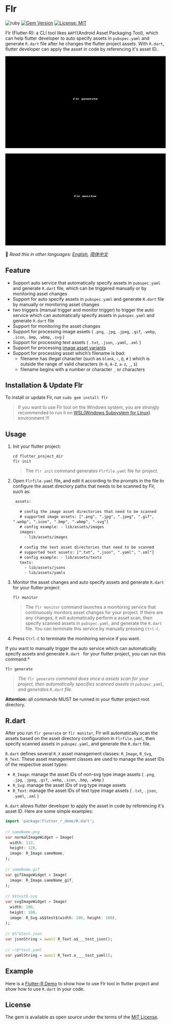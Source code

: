 # Flr

![ruby](https://img.shields.io/badge/language-ruby-orange.svg) [![Gem Version](https://badge.fury.io/rb/flr.svg)](http://badge.fury.io/rb/flr) [![License: MIT](https://img.shields.io/badge/License-MIT-yellow.svg)](https://opensource.org/licenses/MIT)


Flr (Flutter-R): a CLI tool likes `AAPT`(Android Asset Packaging Tool), which can help flutter developer to auto specify assets in `pubspec.yaml` and generate `R.dart` file after he changes the flutter project assets. With `R.dart`,  flutter developer can apply the asset in code by referencing it's asset ID..

![flr generate](README_Assets/flr-generate.gif)

![flr monitor](README_Assets/flr-monitor.gif)



📖 *Read this in other languages: [English](README.md),  [简体中文](README.zh-cn.md)*

## Feature

- Support auto service that automatically specify assets in `pubspec.yaml` and generate  `R.dart` file,  which can be triggered manually or by monitoring asset changes
- Support for auto specify assets in `pubspec.yaml` and generate  `R.dart` file by manually or monitoring asset changes
-  two triggers (manual trigger and monitor trigger) to trigger the auto service which can automatically specify assets in `pubspec.yaml` and generate  `R.dart` file
- Support for monitoring the asset changes
- Support for processing image assets ( `.png`, `.jpg`, `.jpeg`, `.gif`, `.webp`, `.icon`, `.bmp`, `.wbmp`, `.svg` ) 
- Support for processing text assets ( `.txt`, `.json`, `.yaml`, `.xml` ) 
- Support for processing [image asset variants](https://flutter.dev/docs/development/ui/assets-and-images#asset-variants)
- Support for processing asset which’s filename is bad:
   - filename has illegal character (such as  `blank`,  `~`, `@`, `#` ) which is outside the range of  valid characters (`0-9`, `A-Z`, `a-z`, `_`,  `$`)
   - filename begins with a number or character `_`  or character`$`
   

## Installation & Update Flr

To install or update Flr, run `sudo gem install flr`

> If you want to use Flr tool on the Windows system, you are strongly recommended to run it on [WSL(Windows Subsystem for Linux)](https://docs.microsoft.com/en-us/windows/wsl/install-win10) environment !!! 

## Usage

1. Init your flutter project:

    ```
    cd flutter_project_dir
    flr init
    ```
    
    > The `flr init` command generates `Flrfile.yaml` file for project.
    
2. Open `Flrfile.yaml` file, and edit it according to the prompts in the file to configure the asset directory paths that needs to be scanned by Flr, such as:

   ```
    assets:
    
      # config the image asset directories that need to be scanned
      # supported image assets: [".png", ".jpg", ".jpeg", ".gif", ".webp", ".icon", ".bmp", ".wbmp", ".svg"]
      # config example: - lib/assets/images
      images:
        - lib/assets/images
    
      # config the text asset directories that need to be scanned
      # supported text assets: [".txt", ".json", ".yaml", ".xml"]
      # config example: - lib/assets/texts
      texts:
        - lib/assets/jsons
        - lib/assets/yamls
   ```

3. Monitor the asset changes and auto specify assets and generate `R.dart` for your flutter project:

     ```shell
     flr monitor
     ```

     > The `flr monitor` command launches a monitoring service that continuously monitors asset changes for your project. If there are any changes, it will automatically perform a asset scan, then specify scanned assets in `pubspec.yaml`, and generate the `R.dart` file. You can terminate this service by manually pressing `Ctrl-C`.

4. Press `Ctrl-C` to terminate the monitoring service if you want. 



If you want to manually trigger the auto service which can automatically specify assets and generate `R.dart ` for your flutter project, you can run this command:*  

```shell
flr generate
```
> *The `flr generate` command does once a assets scan for your project, then automatically specifies scanned assets in `pubspec.yaml`, and generates `R.dart` file.*



**Attention:**  all commands MUST be runned in your flutter project root directory.

## R.dart

After you run `flr generate` or `flr monitor`, Flr will automatically scan the assets based on the asset directory configuration in `Flrfile.yaml`, then specify scanned assets in `pubspec.yaml`, and generate the `R.dart` file.

`R.dart` defines several `R_X` asset management classes: `R_Image`, `R_Svg`, `R_Text`. These asset management classes are used to manage the asset IDs of the respective asset types:

- `R_Image`: manage the asset IDs of non-svg type image assets ( `.png`, `.jpg`, `.jpeg`, `.gif`, `.webp`, `.icon`, `.bmp`, `.wbmp` )
- `R_Svg`: manage the asset IDs of svg type image assets
- `R_Text`: manage the asset IDs of text type image assets ( `.txt`, `.json`, `.yaml`, `.xml` ) 

`R.dart` allows flutter developer to  apply the asset in code by referencing it's asset ID. Here are some simple examples:

```dart
import 'package:flutter_r_demo/R.dart';

// sameName.png
var normalImageWidget = Image(
  width: 113,
  height: 128,
  image: R_Image.sameName,
);

// sameName.gif
var gifImageWidget = Image(
  image: R_Image.sameName_gif,
);

// $$test$.svg
var svgImageWidget = Image(
  width: 100,
  height: 100,
  image: R_Svg.a$$test$(width: 100, height: 100),
);

// $%^&test.json
var jsonString = await R_Text.a$___test_json();

// ~!@*test.yaml
var yamlString = await R_Text.a____test_yaml();

```

## Example

Here is a [Flutter-R Demo](https://github.com/YK-Unit/flutter_r_demo) to show how to use Flr tool in flutter project and show how to use `R.dart` in your code.

## License

The gem is available as open source under the terms of the [MIT License](https://opensource.org/licenses/MIT).
